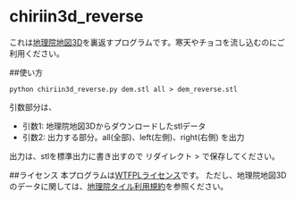 chiriin3d_reverse
=================
これは[地理院地図3D](http://cyberjapandata.gsi.go.jp/3d/)を裏返すプログラムです。寒天やチョコを流し込むのにご利用ください。

##使い方
```
python chiriin3d_reverse.py dem.stl all > dem_reverse.stl
```

引数部分は、
- 引数1: 地理院地図3Dからダウンロードしたstlデータ
- 引数2: 出力する部分。all(全部)、left(左側)、right(右側) を出力

出力は、stlを標準出力に書き出すので リダイレクト > で保存してください。

##ライセンス
本プログラムは[WTFPLライセンス](http://ja.wikipedia.org/wiki/WTFPL)です。
ただし、地理院地図3Dのデータに関しては、[地理院タイル利用規約](http://portal.cyberjapan.jp/help/termsofuse.html)を参照ください。
